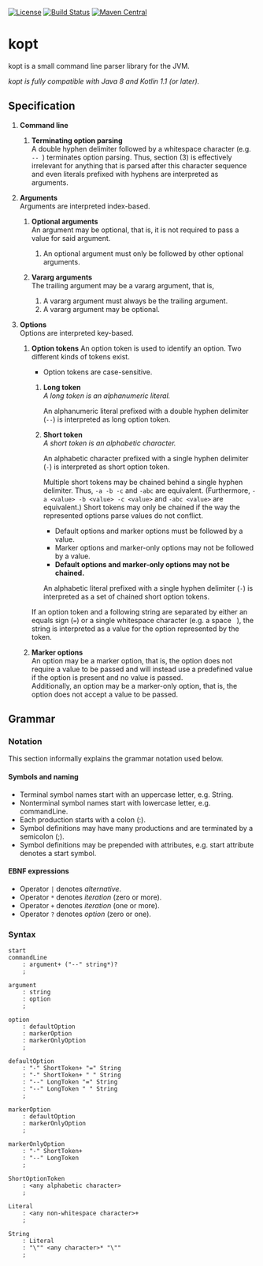 [![License](https://img.shields.io/badge/license-BSD-blue.svg)](https://github.com/TheMrMilchmann/kopt/blob/master/LICENSE.md)
[![Build Status](https://travis-ci.org/TheMrMilchmann/kopt.svg?branch=master)](https://travis-ci.org/TheMrMilchmann/kopt)
[![Maven Central](https://maven-badges.herokuapp.com/maven-central/com.github.themrmilchmann.kopt/kopt/badge.svg)](https://maven-badges.herokuapp.com/maven-central/com.github.themrmilchmann.kopt/kopt)

kopt
====

kopt is a small command line parser library for the JVM.

*kopt is fully compatible with Java 8 and Kotlin 1.1 (or later).*

Specification
-------------

1. **Command line**<br>
    
    1. **Terminating option parsing**<br>
        A double hyphen delimiter followed by a whitespace character
        (e.g. `-- `) terminates option parsing. Thus, section (3) is effectively
        irrelevant for anything that is parsed after this character sequence
        and even literals prefixed with hyphens are interpreted as arguments. 

1. **Arguments**<br>
    Arguments are interpreted index-based.

    1. **Optional arguments**<br>
        An argument may be optional, that is, it is not required to pass a value for said argument.
    
        1. An optional argument must only be followed by other optional arguments.
    
    1. **Vararg arguments**<br>
        The trailing argument may be a vararg argument, that is, 
    
        1. A vararg argument must always be the trailing argument.
        1. A vararg argument may be optional.

1. **Options**<br>
    Options are interpreted key-based.
    
    1. **Option tokens**
        An option token is used to identify an option. Two different kinds of
        tokens exist.
        - Option tokens are case-sensitive.
    
        1. **Long token**<br>
            *A long token is an alphanumeric literal.*
            
            An alphanumeric literal prefixed with a double hyphen delimiter
            (`--`) is interpreted as long option token.
    
        1. **Short token**<br>
            *A short token is an alphabetic character.*
            
            An alphabetic character prefixed with a single hyphen delimiter
            (`-`) is interpreted as short option token.
    
            Multiple short tokens may be chained behind a single hyphen
            delimiter. Thus, `-a -b -c` and `-abc` are equivalent. (Furthermore,
            `-a <value> -b <value> -c <value>` and `-abc <value>` are
            equivalent.)
            Short tokens may only be chained if the way the represented options
            parse values do not conflict.
            + Default options and marker options must be followed by a value.
            + Marker options and marker-only options may not be followed by a
              value.
            - **Default options and marker-only options may not be chained.**

            An alphabetic literal prefixed with a single hyphen delimiter
            (`-`) is interpreted as a set of chained short option tokens.
            
        If an option token and a following string are separated by either an
        equals sign (`=`) or a single whitespace character (e.g. a space ` `),
        the string is interpreted as a value for the option represented by the
        token.
    
    1. **Marker options**<br>
        An option may be a marker option, that is, the option does not require a
        value to be passed and will instead use a predefined value if the option is
        present and no value is passed.<br>
        Additionally, an option may be a marker-only option, that is, the option
        does not accept a value to be passed.
        
Grammar
-------

### Notation
This section informally explains the grammar notation used below.

#### Symbols and naming
- Terminal symbol names start with an uppercase letter, e.g. String.
- Nonterminal symbol names start with lowercase letter, e.g. commandLine.
- Each production starts with a colon (:).
- Symbol definitions may have many productions and are terminated by a semicolon (;).
- Symbol definitions may be prepended with attributes, e.g. start attribute denotes a start symbol.

#### EBNF expressions
- Operator `|` denotes *alternative*.
- Operator `*` denotes *iteration* (zero or more).
- Operator `+` denotes *iteration* (one or more).
- Operator `?` denotes *option* (zero or one).

### Syntax

```
start
commandLine
    : argument+ ("--" string*)?
    ;

argument
    : string
    : option
    ;
    
option
    : defaultOption
    : markerOption
    : markerOnlyOption
    ;
    
defaultOption
    : "-" ShortToken+ "=" String
    : "-" ShortToken+ " " String
    : "--" LongToken "=" String
    : "--" LongToken " " String
    ;
    
markerOption
    : defaultOption
    : markerOnlyOption
    ;

markerOnlyOption
    : "-" ShortToken+
    : "--" LongToken
    ;

ShortOptionToken
    : <any alphabetic character>
    ;
    
Literal
    : <any non-whitespace character>+
    ;

String
    : Literal
    : "\"" <any character>* "\""
    ;
```